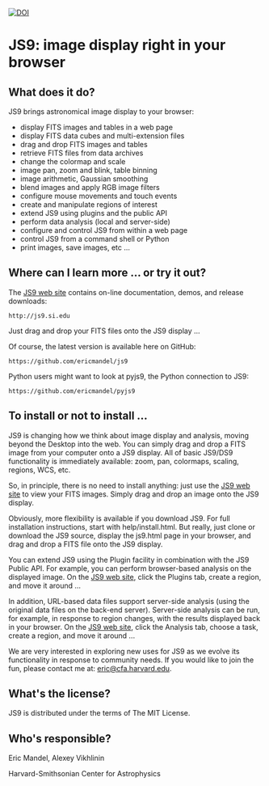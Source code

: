 [![DOI](https://zenodo.org/badge/DOI/10.5281/zenodo.158950.svg)](https://doi.org/10.5281/zenodo.158950)

JS9: image display right in your browser
========================================

What does it do?
----------------

JS9 brings astronomical image display to your browser:

  - display FITS images and tables in a web page
  - display FITS data cubes and multi-extension files
  - drag and drop FITS images and tables
  - retrieve FITS files from data archives
  - change the colormap and scale
  - image pan, zoom and blink, table binning
  - image arithmetic, Gaussian smoothing
  - blend images and apply RGB image filters
  - configure mouse movements and touch events
  - create and manipulate regions of interest
  - extend JS9 using plugins and the public API
  - perform data analysis (local and server-side)
  - configure and control JS9 from within a web page
  - control JS9 from a command shell or Python
  - print images, save images, etc ...

Where can I learn more ... or try it out?
---------------------------------------

The [JS9 web site](http://js9.si.edu) contains on-line documentation, demos, and release downloads:

    http://js9.si.edu

Just drag and drop your FITS files onto the JS9 display ...

Of course, the latest version is available here on GitHub:

    https://github.com/ericmandel/js9

Python users might want to look at pyjs9, the Python connection to JS9:

    https://github.com/ericmandel/pyjs9

To install or not to install ...
--------------------------------

JS9 is changing how we think about image display and analysis, moving
beyond the Desktop into the web. You can simply drag and drop a FITS
image from your computer onto a JS9 display. All of basic JS9/DS9
functionality is immediately available: zoom, pan, colormaps, scaling,
regions, WCS, etc.

So, in principle, there is no need to install anything: just use the 
[JS9 web site](http://js9.si.edu)
to view your FITS images. Simply drag and drop an image onto the JS9 display.

Obviously, more flexibility is available if you download JS9.
For full installation instructions, start with help/install.html. But
really, just clone or download the JS9 source, display the js9.html page
in your browser, and drag and drop a FITS file onto the JS9 display.

You can extend JS9 using the Plugin facility in combination with the
JS9 Public API. For example, you can perform browser-based analysis on
the displayed image. On the [JS9 web site](http://js9.si.edu), click the
Plugins tab, create a region, and move it around ...

In addition, URL-based data files support server-side analysis (using
the original data files on the back-end server).  Server-side analysis
can be run, for example, in response to region changes, with the results
displayed back in your browser. On the [JS9 web site](http://js9.si.edu),
click the Analysis tab, choose a task, create a region, and move it around ...

We are very interested in exploring new uses for JS9 as we evolve its
functionality in response to community needs. If you would like to 
join the fun, please contact me at: eric@cfa.harvard.edu.

What's the license?
-------------------

JS9 is distributed under the terms of The MIT License.

Who's responsible?
-------------------

Eric Mandel, Alexey Vikhlinin

Harvard-Smithsonian Center for Astrophysics
